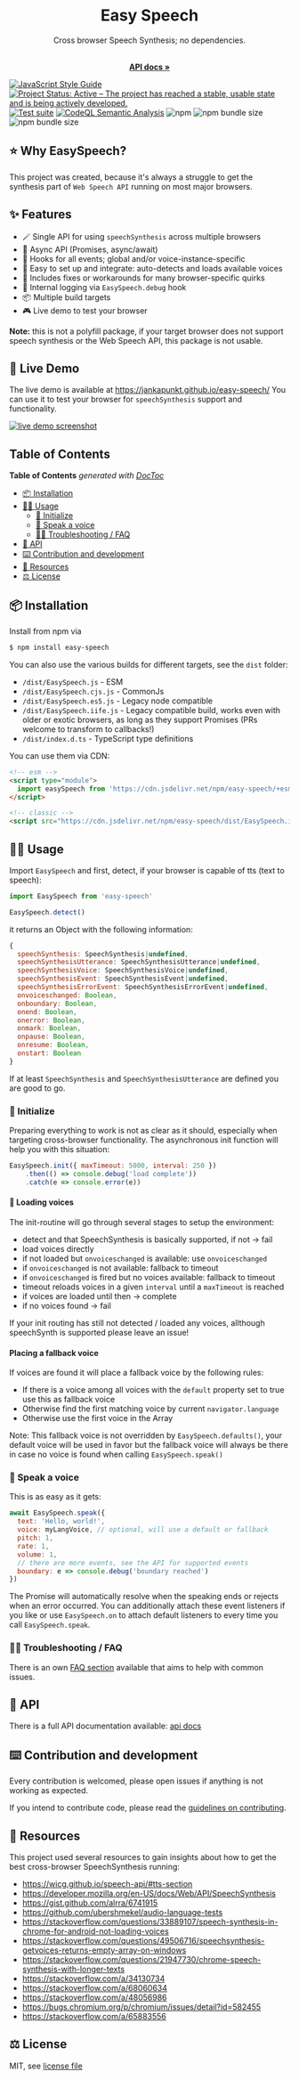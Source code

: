 <h1 align="center">Easy Speech</h1>

<div align="center">
Cross browser Speech Synthesis; no dependencies.
</div>

  <p align="center">
    <br />
    <a href="https://github.com/jankapunkt/easy-speech/blob/master/API.md"><strong>API docs »</strong></a>
    <br />
  </p>


[![JavaScript Style Guide](https://img.shields.io/badge/code_style-standard-brightgreen.svg)](https://standardjs.com)
[![Project Status: Active – The project has reached a stable, usable state and is being actively developed.](https://www.repostatus.org/badges/latest/active.svg)](https://www.repostatus.org/#active)
[![Test suite](https://github.com/jankapunkt/easy-speech/actions/workflows/tests.yml/badge.svg)](https://github.com/jankapunkt/easy-speech/actions/workflows/tests.yml)
[![CodeQL Semantic Analysis](https://github.com/jankapunkt/easy-speech/actions/workflows/codeql-analysis.yml/badge.svg)](https://github.com/jankapunkt/easy-speech/actions/workflows/codeql-analysis.yml)
![npm](https://img.shields.io/npm/v/easy-speech)
![npm bundle size](https://img.shields.io/bundlephobia/min/easy-speech)
![npm bundle size](https://img.shields.io/bundlephobia/minzip/easy-speech)


## ⭐️ Why EasySpeech?

This project was created, because it's always a struggle to get the synthesis
part of `Web Speech API` running on most major browsers.

## ✨ Features

- 🪄 Single API for using `speechSynthesis` across multiple browsers
- 🌈 Async API (Promises, async/await)
- 🚀 Hooks for all events; global and/or voice-instance-specific
- 🌱 Easy to set up and integrate: auto-detects and loads available voices
- 🔧 Includes fixes or workarounds for many browser-specific quirks
- 📝 Internal logging via `EasySpeech.debug` hook
- 📦 Multiple build targets
- 🎮 Live demo to test your browser
 

**Note:** this is not a polyfill package, if your target browser does not  support speech synthesis or the Web Speech
API, this package is not usable.


## 🚀 Live Demo

The live demo is available at https://jankapunkt.github.io/easy-speech/
You can use it to test your browser for `speechSynthesis` support and functionality.

[![live demo screenshot](./docs/demo_screenshot.png)](https://jankapunkt.github.io/easy-speech/)

## Table of Contents

<!-- START doctoc generated TOC please keep comment here to allow auto update -->
<!-- DON'T EDIT THIS SECTION, INSTEAD RE-RUN doctoc TO UPDATE -->
**Table of Contents**  *generated with [DocToc](https://github.com/thlorenz/doctoc)*

- [📦 Installation](#-installation)
- [👨‍💻 Usage](#-usage)
  - [🚀 Initialize](#-initialize)
  - [📢 Speak a voice](#-speak-a-voice)
  - [😵‍💫 Troubleshooting / FAQ](#-troubleshooting--faq)
- [🔬 API](#-api)
- [⌨️ Contribution and development](#-contribution-and-development)
- [📖 Resources](#-resources)
- [⚖️ License](#-license)

<!-- END doctoc generated TOC please keep comment here to allow auto update -->

## 📦 Installation

Install from npm via

```bash
$ npm install easy-speech
``` 

You can also use the various builds for different targets, see the `dist` folder:

- `/dist/EasySpeech.js` - ESM
- `/dist/EasySpeech.cjs.js` - CommonJs 
- `/dist/EasySpeech.es5.js` - Legacy node compatible
- `/dist/EasySpeech.iife.js` - Legacy compatible build, works even with older 
  or exotic browsers, as long as they support Promises (PRs welcome to transform 
  to callbacks!)
- `/dist/index.d.ts` - TypeScript type definitions

You can use them via CDN:

```html
<!-- esm -->
<script type="module">
  import easySpeech from 'https://cdn.jsdelivr.net/npm/easy-speech/+esm'
</script>
```

```html
<!-- classic -->
<script src="https://cdn.jsdelivr.net/npm/easy-speech/dist/EasySpeech.iife.js"></script>
```

## 👨‍💻 Usage

Import `EasySpeech` and first, detect, if your browser is capable of tts (text
to speech):

```javascript
import EasySpeech from 'easy-speech'

EasySpeech.detect()
```

it returns an Object with the following information:

```javascript
{
  speechSynthesis: SpeechSynthesis|undefined,
  speechSynthesisUtterance: SpeechSynthesisUtterance|undefined,
  speechSynthesisVoice: SpeechSynthesisVoice|undefined,
  speechSynthesisEvent: SpeechSynthesisEvent|undefined,
  speechSynthesisErrorEvent: SpeechSynthesisErrorEvent|undefined,
  onvoiceschanged: Boolean,
  onboundary: Boolean,
  onend: Boolean,
  onerror: Boolean,
  onmark: Boolean,
  onpause: Boolean,
  onresume: Boolean,
  onstart: Boolean
}
```

If at least `SpeechSynthesis` and `SpeechSynthesisUtterance` are defined you
are good to go.


### 🚀 Initialize

Preparing everything to work is not as clear as it should, especially when 
targeting cross-browser functionality. The asynchronous init function will help
you with this situation:

```javascript
EasySpeech.init({ maxTimeout: 5000, interval: 250 })
    .then(() => console.debug('load complete'))
    .catch(e => console.error(e))
``` 

#### 💽 Loading voices

The init-routine will go through several stages to setup the environment:

- detect and that SpeechSynthesis is basically supported, if not -> fail
- load voices directly
- if not loaded but `onvoiceschanged` is available: use `onvoiceschanged`
- if `onvoiceschanged` is not available: fallback to timeout
- if `onvoiceschanged` is fired but no voices available: fallback to timeout
- timeout reloads voices in a given `interval` until a `maxTimeout` is reached
- if voices are loaded until then -> complete
- if no voices found -> fail 

If your init routing has still not detected / loaded any voices, allthough
speechSynth is supported please leave an issue!

#### Placing a fallback voice

If voices are found it will place a fallback voice by the following rules:

- If there is a voice among all voices with the `default` property set to true
  use this as fallback voice
- Otherwise find the first matching voice by current `navigator.language`
- Otherwise use the first voice in the Array

Note: This fallback voice is not overridden by `EasySpeech.defaults()`, your
default voice will be used in favor but the fallback voice will always be there
in case no voice is found when calling `EasySpeech.speak()`

### 📢 Speak a voice

This is as easy as it gets:

```javascript
await EasySpeech.speak({
  text: 'Hello, world!',
  voice: myLangVoice, // optional, will use a default or fallback
  pitch: 1,
  rate: 1,
  volume: 1,
  // there are more events, see the API for supported events
  boundary: e => console.debug('boundary reached')
})
```

The Promise will automatically resolve when the speaking ends or rejects when
an error occurred. You can additionally attach these event listeners if you like
or use `EasySpeech.on` to attach default listeners to every time you call 
`EasySpeech.speak`.

### 😵‍💫 Troubleshooting / FAQ

There is an own [FAQ section](./FAQ.md) available that aims to help with common issues.

## 🔬 API

There is a full API documentation available: [api docs](./API.md)

## ⌨️ Contribution and development

Every contribution is welcomed, please open issues if anything is not working
as expected.

If you intend to contribute code, please read the 
[guidelines on contributing](./CONTRIBUTING.md).

## 📖 Resources

This project used several resources to gain insights about how to get the best cross-browser SpeechSynthesis running:

- https://wicg.github.io/speech-api/#tts-section
- https://developer.mozilla.org/en-US/docs/Web/API/SpeechSynthesis
- https://gist.github.com/alrra/6741915
- https://github.com/ubershmekel/audio-language-tests
- https://stackoverflow.com/questions/33889107/speech-synthesis-in-chrome-for-android-not-loading-voices
- https://stackoverflow.com/questions/49506716/speechsynthesis-getvoices-returns-empty-array-on-windows
- https://stackoverflow.com/questions/21947730/chrome-speech-synthesis-with-longer-texts
- https://stackoverflow.com/a/34130734
- https://stackoverflow.com/a/68060634
- https://stackoverflow.com/a/48056986
- https://bugs.chromium.org/p/chromium/issues/detail?id=582455
- https://stackoverflow.com/a/65883556

## ⚖️ License

MIT, see [license file](./LICENSE)

